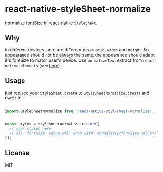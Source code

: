 # react-native-styleSheet-normalize

normalize fontSize in react-native `StyleSheet`.


## Why 

In different devices there are different `pixelRatio`, `width` and `height`. So appearance should not be always the same, the appearance should adapt it's fontSize to match user's device.  Use `normalizeText` extract from `react-native-elements` (see [here](https://github.com/react-native-training/react-native-elements/blob/master/src/helpers/normalizeText.js)).


## Usage

just replace your `StyleSheet.create` to `StyleSheetNormalize.create` and that's it!


```js

import StyleSheetNormalize from 'react-native-stylesheet-normalize';


const styles = StyleSheetNormalize.create({
  // your styles here
  // all `fontSize` value will wrap with `normalize(<fontSize value>)`
});
```

## License

MIT
